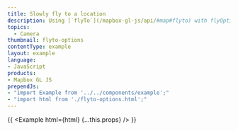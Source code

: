 ```yaml
---
title: Slowly fly to a location
description: Using [`flyTo`](/mapbox-gl-js/api/#map#flyto) with flyOptions.
topics:
  - Camera
thumbnail: flyto-options
contentType: example
layout: example
language:
- JavaScript
products:
- Mapbox GL JS
prependJs:
- "import Example from '../../components/example';"
- "import html from './flyto-options.html';"
---
```


{{ <Example html={html} {...this.props} /> }}

